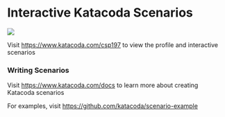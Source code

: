 # Interactive Katacoda Scenarios

[![](http://shields.katacoda.com/katacoda/csp197/count.svg)](https://www.katacoda.com/csp197 "Get your profile on Katacoda.com")

Visit https://www.katacoda.com/csp197 to view the profile and interactive scenarios

### Writing Scenarios
Visit https://www.katacoda.com/docs to learn more about creating Katacoda scenarios

For examples, visit https://github.com/katacoda/scenario-example
